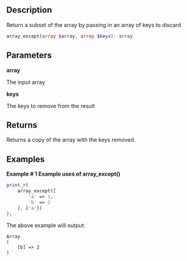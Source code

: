 ## Description

Return a subset of the array by passing in an array of keys to discard

```php
array_except(array $array, array $keys): array
```

## Parameters

**array**

The input array

**keys**

The keys to remove from the result

## Returns

Returns a copy of the array with the keys removed.

## Examples

**Example # 1 Example uses of array_except()**

```php
print_r(
    array_except([
        'a' => 1, 
        'b' => 2
    ], ['a'])
);
```

The above example will output:

```
Array
(
    [b] => 2
)

```